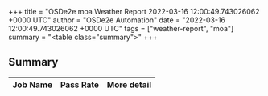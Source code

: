 +++
title = "OSDe2e moa Weather Report 2022-03-16 12:00:49.743026062 +0000 UTC"
author = "OSDe2e Automation"
date = "2022-03-16 12:00:49.743026062 +0000 UTC"
tags = ["weather-report", "moa"]
summary = "<table class=\"summary\"></table>"
+++
## Summary

| Job Name | Pass Rate | More detail |
|----------|-----------|-------------|




